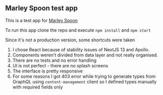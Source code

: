 ## Marley Spoon test app

This is a test app for [Marley Spoon](https://gist.github.com/tprzedmojski/53e3132570137aa9dbffc96e80055f40)

To run this app clone the repo and execute `npm install` and `npm start`

Since it's not a production version, some shortcuts were taken
1. I chose React because of stability issues of NextJS 13 and Apollo.
2. Components weren't divided from data layer and not really organised.
3. There are no tests and no error handling
4. UI is not perfect - there are no splash screens
5. The interface is pretty responsive
6. For some reasons I got 403 error while trying to generate types from GraphQL using `content-management` client so I defined types manually with required fields only